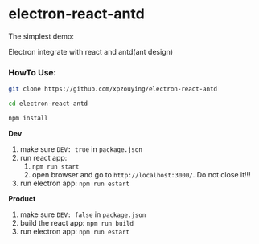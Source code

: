 # electron-react-antd
The simplest demo: 

Electron integrate with react and antd(ant design)



### HowTo Use:



```bash
git clone https://github.com/xpzouying/electron-react-antd

cd electron-react-antd

npm install
```



**Dev**



1. make sure `DEV: true` in `package.json`
2. run react app: 
   1. `npm run start`
   2. open browser and go to `http://localhost:3000/`. Do not close it!!!
3. run electron app: `npm run estart` 



**Product**

1. make sure `DEV: false` in `package.json`
2. build the react app: `npm run build`
3. run electron app: `npm run estart`

